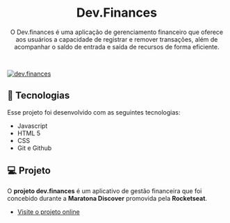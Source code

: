 <h1 align="center">Dev.Finances</h1>

<p align="center">O Dev.finances é uma aplicação de gerenciamento financeiro que oferece aos usuários a capacidade de registrar e remover transações, além de acompanhar o saldo de entrada e saída de recursos de forma eficiente.<br/>
</p>

<br>

<p align="center">

[![dev.finances](https://i.imgur.com/8LztHtq.png "Clique para acessar o projeto")](https://devmagno.github.io/dev.finances/index.html "Clique para acessar o projeto")  
</p>

## 🚀 Tecnologias

Esse projeto foi desenvolvido com as seguintes tecnologias:

- Javascript 
- HTML 5 
- CSS
- Git e Github

## 💻 Projeto

O **projeto dev.finances** é um aplicativo de gestão financeira que foi concebido durante a **Maratona Discover** promovida pela **Rocketseat**.

- [Visite o projeto online](https://devfinances-theta.vercel.app/)


